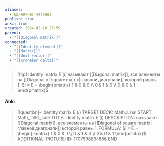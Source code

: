 ```yaml
---
aliases:
  - Единичная матрица
publish: true
anki: true
created: 2024-02-10 23:59
parent:
  - "[[Diagonal matrix]]"
connected:
  - "[[Identity element]]"
  - "[[Matrix]]"
  - "[[Unit vector]]"
  - "[[Kroneker delta]]"
---
```


> [!tip] Identity matrix $E$ ($I$) 
> называют [[Diagonal matrix]], все элементы на [[Diagonal of square matrix|главной диагонали]]  которой равны 1.
$I = E = \begin{pmatrix} 1 & 0 & 0 \\ 0 & 1 & 0 \\ 0 & 0 & 1 \end{pmatrix}$

#### Anki
> [!question]- Identity matrix $E$ ($I$) 
TARGET DECK: Math::Linal
START
Math_TWO_side
TITLE: Identity matrix $E$ ($I$) 
DESCRIPTION: называют [[Diagonal matrix]], все элементы на [[Diagonal of square matrix|главной диагонали]]  которой равны 1.
FORMULA: $I = E = \begin{pmatrix} 1 & 0 & 0 \\ 0 & 1 & 0 \\ 0 & 0 & 1 \end{pmatrix}$
ADDITIONAL:
PICTURE:
ID: 1707598894886
END




